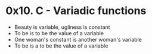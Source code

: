 # 0x10. C - Variadic functions
- Beauty is variable, ugliness is constant
- To be is to be the value of a variable
- One woman's constant is another woman's variable
- To be is a to be the value of a variable
